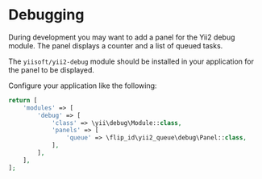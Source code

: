 Debugging
=========

During development you may want to add a panel for the Yii2 debug module.
The panel displays a counter and a list of queued tasks.

The `yiisoft/yii2-debug` module should be installed in your application for the panel to be displayed.

Configure your application like the following:

```php
return [
    'modules' => [
        'debug' => [
            'class' => \yii\debug\Module::class,
            'panels' => [
                'queue' => \flip_id\yii2_queue\debug\Panel::class,
            ],
        ],
    ],
];
```
